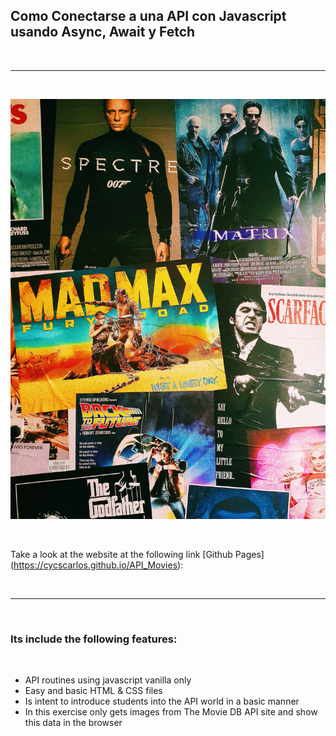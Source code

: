 <h2>Como Conectarse a una API con Javascript usando Async, Await y Fetch</h2>

<br>

---

<br>

![Website banner!](./assets/img/readme.jpg)

<br>

Take a look at the website at the following link [Github Pages] (https://cycscarlos.github.io/API_Movies):

<br>

---

<br>

<h3>Its include the following features:</h3>

<br>

<ul>
<li>API routines using javascript vanilla only</li>
<li>Easy and basic HTML & CSS files</li>
<li>Is intent to introduce students into the API world in a basic manner</li>
<li>In this exercise only gets images from The Movie DB API site and show this data in the browser</li>

</ul>
